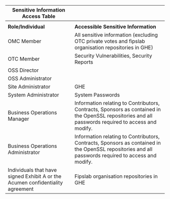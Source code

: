 | Sensitive Information Access Table 	|  	|
|---	|---	|
|  	|  	|
| **Role/Individual** 	| **Accessible Sensitive Information** 	|
| OMC Member 	| All sensitive information (excluding OTC private votes and fipslab organisation repositories in GHE) 	|
| OTC Member 	| Security Vulnerabilities, Security Reports 	|
| OSS Director 	|  	|
| OSS Administrator 	|  	|
| Site Administrator 	| GHE 	|
| System Administrator 	| System Passwords 	|
| Business Operations Manager 	| Information relating to Contributors, Contracts, Sponsors as contained in the OpenSSL repositories and all passwords required to access and modify. 	|
| Business Operations Administrator 	| Information relating to Contributors, Contracts, Sponsors as contained in the OpenSSL repositories and all passwords required to access and modify. 	|
| Individuals that have signed Exhibit A or the Acumen confidentiality agreement 	| Fipslab organisation repositories in GHE 	|